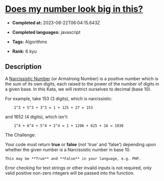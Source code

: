 # [Does my number look big in this?](https://www.codewars.com/kata/5287e858c6b5a9678200083c)

- **Completed at:** 2023-08-22T06:04:15.643Z

- **Completed languages:** javascript

- **Tags:** Algorithms

- **Rank:** 6 kyu

## Description

A [Narcissistic Number](https://en.wikipedia.org/wiki/Narcissistic_number)  (or Armstrong Number) is a positive number which is the sum of its own digits, each raised to the power of the number of digits in a given base. In this Kata, we will restrict ourselves to decimal (base 10).

For example, take 153 (3 digits), which is narcissistic:
```
    1^3 + 5^3 + 3^3 = 1 + 125 + 27 = 153
```
and 1652 (4 digits), which isn't:
```
    1^4 + 6^4 + 5^4 + 2^4 = 1 + 1296 + 625 + 16 = 1938
```

The Challenge:

Your code must return **true** or **false** (not 'true' and 'false') depending upon whether the given number is a Narcissistic number in base 10. 

```if-not:swift
This may be **True** and **False** in your language, e.g. PHP. 
```

Error checking for text strings or other invalid inputs is not required, only valid positive non-zero integers will be passed into the function. 
